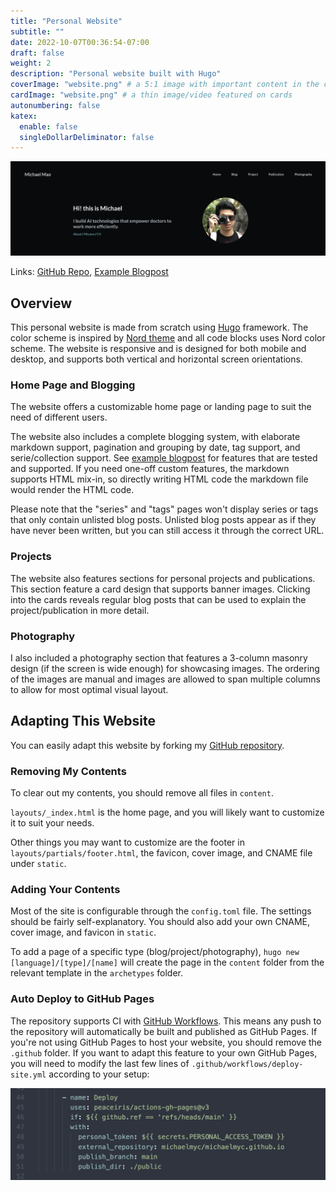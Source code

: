 ```yaml
---
title: "Personal Website"
subtitle: ""
date: 2022-10-07T00:36:54-07:00
draft: false
weight: 2
description: "Personal website built with Hugo"
coverImage: "website.png" # a 5:1 image with important content in the center 1/3 zone for best effect
cardImage: "website.png" # a thin image/video featured on cards
autonumbering: false
katex:
  enable: false
  singleDollarDeliminator: false
---
```


![Home page layout](website-tall.png "Home page layout")

Links: [GitHub Repo](https://github.com/michaelmyc/michaelmao.me), [Example Blogpost](/blog/example-blogpost)

## Overview

This personal website is made from scratch using [Hugo](https://gohugo.io/) framework. The color scheme is inspired by [Nord theme](https://www.nordtheme.com/) and all code blocks uses Nord color scheme. The website is responsive and is designed for both mobile and desktop, and supports both vertical and horizontal screen orientations. 

### Home Page and Blogging

The website offers a customizable home page or landing page to suit the need of different users. 

The website also includes a complete blogging system, with elaborate markdown support, pagination and grouping by date, tag support, and serie/collection support. See [example blogpost](/blog/example-blogpost) for features that are tested and supported. If you need one-off custom features, the markdown supports HTML mix-in, so directly writing HTML code the markdown file would render the HTML code. 

Please note that the "series" and "tags" pages won't display series or tags that only contain unlisted blog posts. Unlisted blog posts appear as if they have never been written, but you can still access it through the correct URL. 

### Projects

The website also features sections for personal projects and publications. This section feature a card design that supports banner images. Clicking into the cards reveals regular blog posts that can be used to explain the project/publication in more detail. 

### Photography

I also included a photography section that features a 3-column masonry design (if the screen is wide enough) for showcasing images. The ordering of the images are manual and images are allowed to span multiple columns to allow for most optimal visual layout. 

## Adapting This Website

You can easily adapt this website by forking my [GitHub repository](https://github.com/michaelmyc/michaelmao.me). 

### Removing My Contents

To clear out my contents, you should remove all files in `content`. 

`layouts/_index.html` is the home page, and you will likely want to customize it to suit your needs. 

Other things you may want to customize are the footer in `layouts/partials/footer.html`, the favicon, cover image, and CNAME file under `static`. 

### Adding Your Contents

Most of the site is configurable through the `config.toml` file. The settings should be fairly self-explanatory. You should also add your own CNAME, cover image, and favicon in `static`. 

To add a page of a specific type (blog/project/photography), `hugo new [language]/[type]/[name]` will create the page in the `content` folder from the relevant template in the `archetypes` folder. 

### Auto Deploy to GitHub Pages

The repository supports CI with [GitHub Workflows](https://docs.github.com/en/actions/using-workflows). This means any push to the repository will automatically be built and published as GitHub Pages. If you're not using GitHub Pages to host your website, you should remove the `.github` folder. If you want to adapt this feature to your own GitHub Pages, you will need to modify the last few lines of `.github/workflows/deploy-site.yml` according to your setup:

![](gh-workflow.png "Config that needs changes")